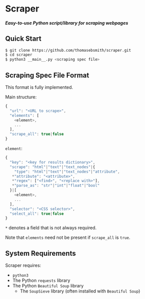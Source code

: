 # Scraper
##### Easy-to-use Python script/library for scraping webpages

## Quick Start
```sh
$ git clone https://github.com/thomasebsmith/scraper.git
$ cd scraper
$ python3 __main__.py <scraping spec file>
```

## Scraping Spec File Format
This format is fully implemented.

Main structure:
```js
{
  "url": "<URL to scrape>",
  "elements": [
    <element>,
    ...
  ],
  "scrape_all": true|false
}
```

`element`:
```js
{
  "key": "<key for results dictionary>",
  "scrape": "html"|"text"|"text_nodes"|{
    "type": "html"|"text"|"text_nodes"|"attribute",
   *"attribute": "<attribute>",
   *"regex": ["<find>", "<replace with>"],
   *"parse_as": "str"|"int"|"float"|"bool"
  }|[
    <element>,
    ...
  ],
  "selector": "<CSS selector>",
  "select_all": true|false
}
```
`*` denotes a field that is not always required.

Note that `elements` need not be present if `scrape_all` is `true`.

## System Requirements
Scraper requires:
- `python3`
- The Python `requests` library
- The Python `Beautiful Soup` library
  - The `SoupSieve` library (often installed with `Beautiful Soup`)

